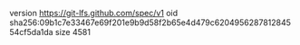 version https://git-lfs.github.com/spec/v1
oid sha256:09b1c7e33467e69f201e9b9d58f2b65e4d479c620495628781284554cf5da1da
size 4581
